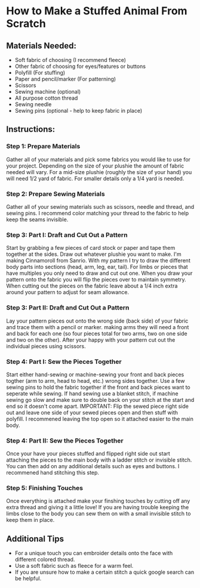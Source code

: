 # How to Make a Stuffed Animal From Scratch

## Materials Needed:
- Soft fabric of choosing (I recommend fleece)
- Other fabric of choosing for eyes/features or buttons
- Polyfill (For stuffing)
- Paper and pencil/marker (For patterning)
- Scissors
- Sewing machine (optional)
- All purpose cotton thread
- Sewing needle
- Sewing pins (optional - help to keep fabric in place)

## Instructions:

### Step 1: Prepare Materials
Gather all of your materials and pick some fabrics you would like to use for your project. Depending on the size of your
plushie the amount of fabric needed will vary. For a mid-size plushie (roughly the size of your hand) you will need 1/2 yard of fabric. For smaller details only a 1/4 yard is needed.

### Step 2: Prepare Sewing Materials
Gather all of your sewing materials such as scissors, needle and thread, and sewing pins. I recommend color matching your thread to the fabric
to help keep the seams invisible.

### Step 3: Part I: Draft and Cut Out a Pattern
Start by grabbing a few pieces of card stock or paper and tape them together at the sides. Draw out whatever plushie you want to make.
I'm making Cinnamoroll from Sanrio. With my pattern I try to draw the different body parts into sections (head, arm, leg, ear, tail).
For limbs or pieces that have multiples you only need to draw and cut out one. When you draw your pattern onto the fabric you will flip the pieces
over to maintain symmetry. When cutting out the pieces on the fabric leave about a 1/4 inch extra around your pattern to adjust for seam allowance.

### Step 3: Part II: Draft and Cut Out a Pattern
Lay your pattern pieces out onto the wrong side (back side) of your fabric and trace them with a pencil or marker.
making arms they will need a front and back for each one (so four pieces total for two arms, two on one side and two on the other).
After your happy with your pattern cut out the individual pieces using scissors.

### Step 4: Part I: Sew the Pieces Together
Start either hand-sewing or machine-sewing your front and back pieces togther (arm to arm, head to head, etc.) wrong sides together. Use a few sewing pins
to hold the fabric together if the front and back pieces want to seperate while sewing. If hand sewing use a blanket stitch, if machine sewing
go slow and make sure to double back on your stitch at the start and end so it doesn't come apart.
IMPORTANT: Flip the sewed piece right side out and leave one side of your sewed pieces open and then stuff with polyfill. I recommened leaving the top open so it attached easier to the main body.

### Step 4: Part II: Sew the Pieces Together
Once your have your pieces stuffed and flipped right side out start attaching the pieces to the main body with a ladder stitch or invisible
stitch. You can then add on any additional details such as eyes and buttons. I recommened hand stitching this step.

### Step 5: Finishing Touches
Once everything is attached make your finshing touches by cutting off any extra thread and giving it a little love! If you are having trouble
keeping the limbs close to the body you can sew them on with a small invisible stitch to keep them in place.

## Additional Tips
- For a unique touch you can embroider details onto the face with different colored thread.
- Use a soft fabric such as fleece for a warm feel.
- If you are unsure how to make a certain stitch a quick google search can be helpful.